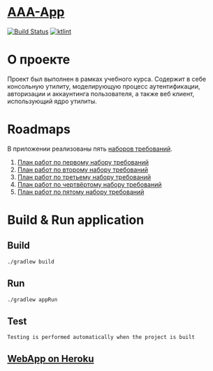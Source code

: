 # [AAA-App](https://github.com/PetrSed/AAA-App)
[![Build Status](https://api.travis-ci.org/PetrSed/AAA-App.svg?branch=master)](https://travis-ci.org/PetrSed/AAA-App)
[![ktlint](https://img.shields.io/badge/code%20style-%E2%9D%A4-FF4081.svg)](https://ktlint.github.io/)
# О проекте
Проект был выполнен в рамках учебного курса. Содержит в себе консольную утилиту, моделирующую процесс аутентификации, авторизации и аккаунтинга пользователя, а также веб клиент, использующий ядро утилиты.
# Roadmaps
В приложении реализованы пять [наборов требований](./docs/requirements.md).

1. [План работ по первому набору требований](./docs/ROADMAP1.md)
2. [План работ по второму набору требований](./docs/ROADMAP2.md)
3. [План работ по третьему набору требований](./docs/ROADMAP3.md)
4. [План работ по чертвёртому набору требований](./docs/ROADMAP4.md)
5. [План работ по пятому набору требований](./docs/ROADMAP5.md)

# Build & Run application
## Build 
```bash
./gradlew build
```


## Run
```bash
./gradlew appRun
```

## Test
```
Testing is performed automatically when the project is built
```
## [WebApp on Heroku](https://web-aaa-app.herokuapp.com/)
